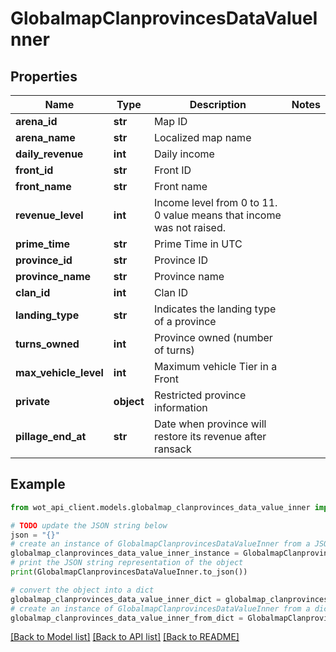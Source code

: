 # GlobalmapClanprovincesDataValueInner


## Properties

Name | Type | Description | Notes
------------ | ------------- | ------------- | -------------
**arena_id** | **str** | Map ID | 
**arena_name** | **str** | Localized map name | 
**daily_revenue** | **int** | Daily income | 
**front_id** | **str** | Front ID | 
**front_name** | **str** | Front name | 
**revenue_level** | **int** | Income level from 0 to 11. 0 value means that income was not raised. | 
**prime_time** | **str** | Prime Time in UTC | 
**province_id** | **str** | Province ID | 
**province_name** | **str** | Province name | 
**clan_id** | **int** | Clan ID | 
**landing_type** | **str** | Indicates the landing type of a province | 
**turns_owned** | **int** | Province owned (number of turns) | 
**max_vehicle_level** | **int** | Maximum vehicle Tier in a Front | 
**private** | **object** | Restricted province information | 
**pillage_end_at** | **str** | Date when province will restore its revenue after ransack | 

## Example

```python
from wot_api_client.models.globalmap_clanprovinces_data_value_inner import GlobalmapClanprovincesDataValueInner

# TODO update the JSON string below
json = "{}"
# create an instance of GlobalmapClanprovincesDataValueInner from a JSON string
globalmap_clanprovinces_data_value_inner_instance = GlobalmapClanprovincesDataValueInner.from_json(json)
# print the JSON string representation of the object
print(GlobalmapClanprovincesDataValueInner.to_json())

# convert the object into a dict
globalmap_clanprovinces_data_value_inner_dict = globalmap_clanprovinces_data_value_inner_instance.to_dict()
# create an instance of GlobalmapClanprovincesDataValueInner from a dict
globalmap_clanprovinces_data_value_inner_from_dict = GlobalmapClanprovincesDataValueInner.from_dict(globalmap_clanprovinces_data_value_inner_dict)
```
[[Back to Model list]](../README.md#documentation-for-models) [[Back to API list]](../README.md#documentation-for-api-endpoints) [[Back to README]](../README.md)


